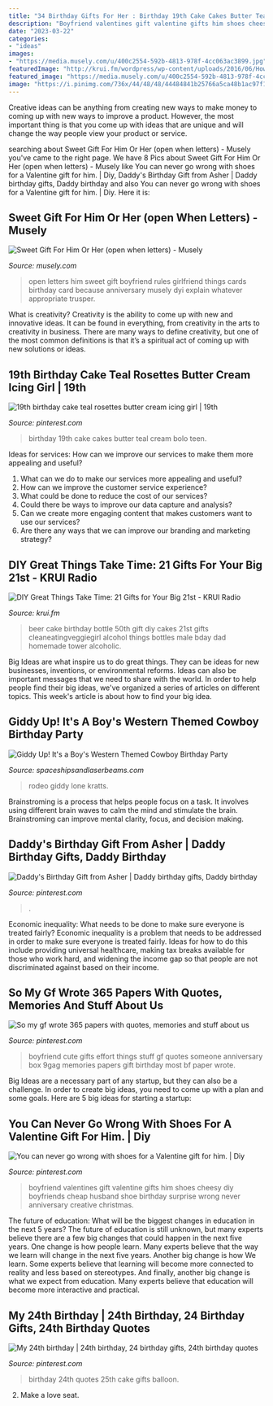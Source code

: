 ```yaml
---
title: "34 Birthday Gifts For Her : Birthday 19th Cake Cakes Butter Teal Cream Bolo Teen"
description: "Boyfriend valentines gift valentine gifts him shoes cheesy diy boyfriends cheap husband shoe birthday surprise wrong never anniversary creative christmas"
date: "2023-03-22"
categories:
- "ideas"
images:
- "https://media.musely.com/u/400c2554-592b-4813-978f-4cc063ac3899.jpg"
featuredImage: "http://krui.fm/wordpress/wp-content/uploads/2016/06/How-to-Make-Beer-Bottle-Cake-14-681x1024.jpg"
featured_image: "https://media.musely.com/u/400c2554-592b-4813-978f-4cc063ac3899.jpg"
image: "https://i.pinimg.com/736x/44/48/48/44484841b25766a5ca48b1ac97f10441.jpg"
---
```



Creative ideas can be anything from creating new ways to make money to coming up with new ways to improve a product. However, the most important thing is that you come up with ideas that are unique and will change the way people view your product or service.

	

		
searching about Sweet Gift For Him Or Her (open when letters) - Musely you've came to the right page. We have 8 Pics about Sweet Gift For Him Or Her (open when letters) - Musely like You can never go wrong with shoes for a Valentine gift for him. | Diy, Daddy&#039;s Birthday Gift from Asher | Daddy birthday gifts, Daddy birthday and also You can never go wrong with shoes for a Valentine gift for him. | Diy. Here it is:
		
    
## Sweet Gift For Him Or Her (open When Letters) - Musely

<img loading=lazy src="https://media.musely.com/u/400c2554-592b-4813-978f-4cc063ac3899.jpg" onerror="this.onerror=null;this.src='https://tse1.mm.bing.net/th?id=OIP.7Sek19385pSqWODD_oNOrwHaJ4&amp;pid=15.1';" alt="Sweet Gift For Him Or Her (open when letters) - Musely">

_Source: musely.com_

>open letters him sweet gift boyfriend rules girlfriend things cards birthday card because anniversary musely dyi explain whatever appropriate trusper. 

	

What is creativity?
Creativity is the ability to come up with new and innovative ideas. It can be found in everything, from creativity in the arts to creativity in business. There are many ways to define creativity, but one of the most common definitions is that it’s a spiritual act of coming up with new solutions or ideas.

    
## 19th Birthday Cake Teal Rosettes Butter Cream Icing Girl | 19th

<img loading=lazy src="https://i.pinimg.com/736x/44/48/48/44484841b25766a5ca48b1ac97f10441.jpg" onerror="this.onerror=null;this.src='https://tse4.mm.bing.net/th?id=OIP.vC4nPnohZS2u7e84lrqYRAHaJ3&amp;pid=15.1';" alt="19th birthday cake teal rosettes butter cream icing girl | 19th">

_Source: pinterest.com_

>birthday 19th cake cakes butter teal cream bolo teen. 

	

Ideas for services: How can we improve our services to make them more appealing and useful?
1. What can we do to make our services more appealing and useful? 
2. How can we improve the customer service experience? 
3. What could be done to reduce the cost of our services? 
4. Could there be ways to improve our data capture and analysis? 
5. Can we create more engaging content that makes customers want to use our services? 
6. Are there any ways that we can improve our branding and marketing strategy?

    
## DIY Great Things Take Time: 21 Gifts For Your Big 21st - KRUI Radio

<img loading=lazy src="http://krui.fm/wordpress/wp-content/uploads/2016/06/How-to-Make-Beer-Bottle-Cake-14-681x1024.jpg" onerror="this.onerror=null;this.src='https://tse4.mm.bing.net/th?id=OIP.exr9QbfajEFB8IMXzs0xZAHaLI&amp;pid=15.1';" alt="DIY Great Things Take Time: 21 Gifts for Your Big 21st - KRUI Radio">

_Source: krui.fm_

>beer cake birthday bottle 50th gift diy cakes 21st gifts cleaneatingveggiegirl alcohol things bottles male bday dad homemade tower alcoholic. 

	

Big Ideas are what inspire us to do great things. They can be ideas for new businesses, inventions, or environmental reforms. Ideas can also be important messages that we need to share with the world. In order to help people find their big ideas, we've organized a series of articles on different topics. This week's article is about how to find your big idea.

    
## Giddy Up! It&#039;s A Boy&#039;s Western Themed Cowboy Birthday Party

<img loading=lazy src="https://spaceshipsandlaserbeams.com/wp-content/uploads/2015/09/cowboy-birthday-party-ideas-for-boys.jpg" onerror="this.onerror=null;this.src='https://tse2.mm.bing.net/th?id=OIP.BnvaMRx1U9O6ZyJczH1RyAHaLH&amp;pid=15.1';" alt="Giddy Up! It&#039;s a Boy&#039;s Western Themed Cowboy Birthday Party">

_Source: spaceshipsandlaserbeams.com_

>rodeo giddy lone kratts. 

	

Brainstroming is a process that helps people focus on a task. It involves using different brain waves to calm the mind and stimulate the brain. Brainstroming can improve mental clarity, focus, and decision making.

    
## Daddy&#039;s Birthday Gift From Asher | Daddy Birthday Gifts, Daddy Birthday

<img loading=lazy src="https://i.pinimg.com/736x/da/93/29/da9329f021071817645ff7ad81192b2d--daddy-birthday-gifts.jpg" onerror="this.onerror=null;this.src='https://tse1.mm.bing.net/th?id=OIP.QWkTYu9aoiZjMj9ZUABTmgHaJ3&amp;pid=15.1';" alt="Daddy&#039;s Birthday Gift from Asher | Daddy birthday gifts, Daddy birthday">

_Source: pinterest.com_

>. 

	

Economic inequality: What needs to be done to make sure everyone is treated fairly?
Economic inequality is a problem that needs to be addressed in order to make sure everyone is treated fairly. Ideas for how to do this include providing universal healthcare, making tax breaks available for those who work hard, and widening the income gap so that people are not discriminated against based on their income.

    
## So My Gf Wrote 365 Papers With Quotes, Memories And Stuff About Us

<img loading=lazy src="https://i.pinimg.com/736x/58/f5/0c/58f50c26dd17894d2f338d89bcb128bd--presents-for-your-boyfriend-cute-stuff-to-do-for-your-boyfriend.jpg" onerror="this.onerror=null;this.src='https://tse3.mm.bing.net/th?id=OIP.dK6B30vO-XGu2b9Q0aFsogHaJ3&amp;pid=15.1';" alt="So my gf wrote 365 papers with quotes, memories and stuff about us">

_Source: pinterest.com_

>boyfriend cute gifts effort things stuff gf quotes someone anniversary box 9gag memories papers gift birthday most bf paper wrote. 

	

Big Ideas are a necessary part of any startup, but they can also be a challenge. In order to create big ideas, you need to come up with a plan and some goals. Here are 5 big ideas for starting a startup: 

    
## You Can Never Go Wrong With Shoes For A Valentine Gift For Him. | Diy

<img loading=lazy src="https://i.pinimg.com/736x/ba/6f/d2/ba6fd29dceb92de1608628f1b523ca7d--shoe-gift-for-boyfriend-valentine-gifts-for-him.jpg" onerror="this.onerror=null;this.src='https://tse4.mm.bing.net/th?id=OIP.WMOxETYF5jZDpqaQ5CH1egHaJ7&amp;pid=15.1';" alt="You can never go wrong with shoes for a Valentine gift for him. | Diy">

_Source: pinterest.com_

>boyfriend valentines gift valentine gifts him shoes cheesy diy boyfriends cheap husband shoe birthday surprise wrong never anniversary creative christmas. 

	

The future of education: What will be the biggest changes in education in the next 5 years?
The future of education is still unknown, but many experts believe there are a few big changes that could happen in the next five years. 
One change is how people learn. Many experts believe that the way we learn will change in the next five years. 
Another big change is how We learn. Some experts believe that learning will become more connected to reality and less based on stereotypes. 
And finally, another big change is what we expect from education. Many experts believe that education will become more interactive and practical.

    
## My 24th Birthday | 24th Birthday, 24 Birthday Gifts, 24th Birthday Quotes

<img loading=lazy src="https://i.pinimg.com/736x/f4/be/df/f4bedf8517249efb53e3b796ddeabf68.jpg" onerror="this.onerror=null;this.src='https://tse4.mm.bing.net/th?id=OIP.0v22-mgUH9YE2lnrChWEowHaJ4&amp;pid=15.1';" alt="My 24th birthday | 24th birthday, 24 birthday gifts, 24th birthday quotes">

_Source: pinterest.com_

>birthday 24th quotes 25th cake gifts balloon. 

	

2. Make a love seat.

